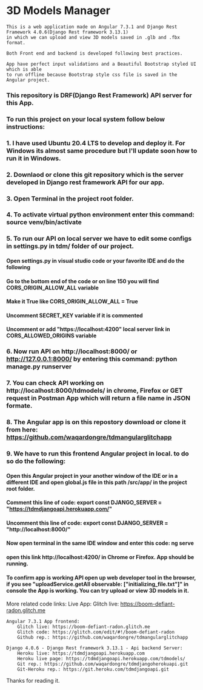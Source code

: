 # 3D Models Manager

    This is a web application made on Angular 7.3.1 and Django Rest Framework 4.0.6(Django Rest framework 3.13.1) 
    in which we can upload and view 3D models saved in .glb and .fbx format.

    Both Front end and backend is developed following best practices.

    App have perfect input validations and a Beautiful Bootstrap styled UI which is able 
    to run offline because Bootstrap style css file is saved in the Angular project.

### This repository is DRF(Django Rest Framework) API server for this App.

### To run this project on your local system follow below instructions:

### 1. I have used Ubuntu 20.4 LTS to develop and deploy it. For Windows its almost same procedure but I'll update soon how to run it in Windows.
### 2. Downlaod or clone this git repository which is the server developed in Django rest framework API for our app.
### 3. Open Terminal in the project root folder.
### 4. To activate virtual python environment enter this command: source venv/bin/activate
### 5. To run our API on local server we have to edit some configs in settings.py in tdm/ folder of our project.
#### Open settings.py in visual studio code or your favorite IDE and do the following
#### Go to the bottom end of the code or on line 150 you will find CORS_ORIGIN_ALLOW_ALL variable
#### Make it True like CORS_ORIGIN_ALLOW_ALL = True
#### Uncomment SECRET_KEY variable if it is commented
#### Uncomment or add "https://localhost:4200" local server link in CORS_ALLOWED_ORIGINS variable
 
### 6. Now run API on http://localhost:8000/ or http://127.0.0.1:8000/ by entering this command: python manage.py runserver
### 7. You can check API working on http://localhost:8000/tdmodels/ in chrome, Firefox or GET request in Postman App which will return a file name in JSON formate.


### 8. The Angular app is on this repostory download or clone it from here: https://github.com/waqardongre/tdmangularglitchapp
### 9. We have to run this frontend Angular project in local. to do so do the following:
#### Open this Angular project in your another window of the IDE or in a different IDE and open global.js file in this path /src/app/ in the project root folder.
#### Comment this line of code: export const DJANGO_SERVER = "https://tdmdjangoapi.herokuapp.com/"
#### Uncomment this line of code: export const DJANGO_SERVER = "http://localhost:8000/"
#### Now open terminal in the same IDE window and enter this code: ng serve
#### open this link http://localhost:4200/ in Chrome or Firefox. App should be running.
#### To confirm app is working API open up web developer tool in the browser, if you see "uploadService.getAll observable: ["initializing_file.txt"]" in console the App is working. You can try upload or view 3D models in it.


More related code links:
Live App: Glitch live: https://boom-defiant-radon.glitch.me
    
    Angular 7.3.1 App frontend:
        Glitch live: https://boom-defiant-radon.glitch.me
        Glitch code: https://glitch.com/edit/#!/boom-defiant-radon
        Github rep.: https://github.com/waqardongre/tdmangularglitchapp

    Django 4.0.6 - Django Rest framework 3.13.1 - Api backend Server:
        Heroku live: https://tdmdjangoapi.herokuapp.com
        Heroku live page: https://tdmdjangoapi.herokuapp.com/tdmodels/
        Git rep.: https://github.com/waqardongre/tdmdjangoherokuapi.git
        Git-Heroku rep.: https://git.heroku.com/tdmdjangoapi.git


Thanks for reading it.
